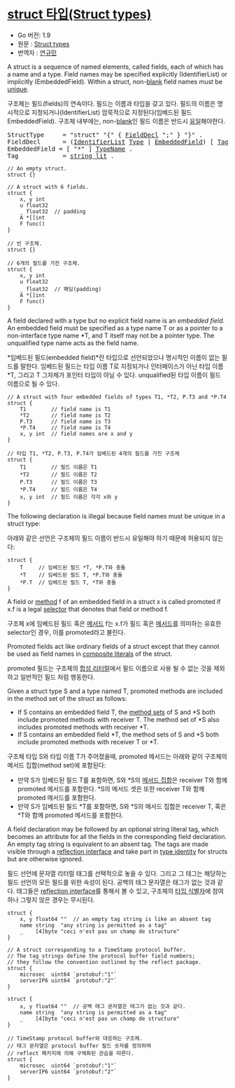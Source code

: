 # [struct 타입(Struct types)](#struct-types)

* Go 버전: 1.9
* 원문 : [Struct types](https://golang.org/ref/spec#Struct_types)
* 번역자 : [연규민](@voidsatisfaction)

A struct is a sequence of named elements, called fields, each of which has a name and a type. Field names may be specified explicitly (IdentifierList) or implicitly (EmbeddedField). Within a struct, non-[blank](/Declarations%20and%20scope/blank_identifier.html) field names must be [unique](/Declarations%20and%20scope/uniqueness_of_identifiers.html).

구조체는 필드(fields)의 연속이다. 필드는 이름과 타입을 갖고 있다. 필드의 이름은 명시적으로 지정되거나(IdentifierList) 암묵적으로 지정된다(임베드된 필드 EmbeddedField). 구조체 내부에는, non-[blank](/Declarations%20and%20scope/blank_identifier.html)인 필드 이름은 반드시 [유일](/Declarations%20and%20scope/uniqueness_of_identifiers.html)해야한다.

<pre>
<a id="StructType">StructType</a>     = "struct" "{" { <a href="#FieldDecl">FieldDecl</a> ";" } "}" .
<a id="FieldDecl">FieldDecl</a>      = (<a href="/Declarations%20and%20scope/constant_declarations.html#IdentifierList">IdentifierList</a> <a href="/Types/#Type">Type</a> | <a href="#EmbeddedField">EmbeddedField</a>) [ <a href="#Tag">Tag</a> ] .
<a id="EmbeddedField">EmbeddedField</a> = [ "*" ] <a href="/Types/#TypeName">TypeName</a> .
<a id="Tag">Tag</a>            = <a href="/Lexical%20elements/string_literals.html#string_lit">string_lit</a> .
</pre>

```
// An empty struct.
struct {}

// A struct with 6 fields.
struct {
	x, y int
	u float32
	_ float32  // padding
	A *[]int
	F func()
}
```

```
// 빈 구조체.
struct {}

// 6개의 필드를 가진 구조체.
struct {
	x, y int
	u float32
	_ float32  // 패딩(padding)
	A *[]int
	F func()
}
```

A field declared with a type but no explicit field name is an *embedded field*. An embedded field must be specified as a type name T or as a pointer to a non-interface type name *T, and T itself may not be a pointer type. The unqualified type name acts as the field name.

*임베드된 필드(embedded field)*란 타입으로 선언되었으나 명시적인 이름이 없는 필드를 말한다. 임베드된 필드는 타입 이름 T로 지정되거나 인터페이스가 아닌 타입 이름 *T, 그리고 T 그자체가 포인터 타입이 아닐 수 있다. unqualified된 타입 이름이 필드 이름으로 될 수 있다.

```
// A struct with four embedded fields of types T1, *T2, P.T3 and *P.T4
struct {
	T1        // field name is T1
	*T2       // field name is T2
	P.T3      // field name is T3
	*P.T4     // field name is T4
	x, y int  // field names are x and y
}
```

```
// 타입 T1, *T2, P.T3, P.T4가 임베드된 4개의 필드를 가진 구조체
struct {
	T1        // 필드 이름은 T1
	*T2       // 필드 이름은 T2
	P.T3      // 필드 이름은 T3
	*P.T4     // 필드 이름은 T4
	x, y int  // 필드 이름은 각각 x와 y
}
```

The following declaration is illegal because field names must be unique in a struct type:

아래와 같은 선언은 구조체의 필드 이름이 반드시 유일해야 하기 때문에 허용되지 않는다:

```
struct {
	T     // 임베드된 필드 *T, *P.T와 충돌
	*T    // 임베드된 필드 T, *P.T와 충돌
	*P.T  // 임베드된 필드 T, *T와 충돌
}
```

A field or [method](/Declarations%20and%20scope/method_declarations.html) f of an embedded field in a struct x is called promoted if x.f is a legal [selector](/Expressions/selectors.html) that denotes that field or method f.

구조체 x에 임베드된 필드 혹은 [메서드](/Declarations%20and%20scope/method_declarations.html) f는 x.f가 필드 혹은 [메서드](/Declarations%20and%20scope/method_declarations.html)를 의미하는 유효한 selector인 경우, 이를 promoted라고 불린다.

Promoted fields act like ordinary fields of a struct except that they cannot be used as field names in [composite literals](/Expressions/composite_literals.html) of the struct.

promoted 필드는 구조체의 [합성 리터럴](/Expressions/composite_literals.html)에서 필드 이름으로 사용 될 수 없는 것을 제외하고 일반적인 필드 처럼 행동한다.

Given a struct type S and a type named T, promoted methods are included in the method set of the struct as follows:

  * If S contains an embedded field T, the [method sets](/Types/method_sets.html) of S and \*S both include promoted methods with receiver T. The method set of \*S also includes promoted methods with receiver \*T.
  * If S contains an embedded field \*T, the method sets of S and \*S both include promoted methods with receiver T or \*T.

구조체 타입 S와 타입 이름 T가 주어졌을때, promoted 메서드는 아래와 같이 구조체의 메서드 집합(method set)에 포함된다:

  * 만약 S가 임베드된 필드 T를 표함하면, S와 \*S의 [메서드 집합](/Types/method_sets.html)은 receiver T와 함께 promoted 메서드를 포함한다. \*S의 메서드 셋은 또한 receiver T와 함께 promoted 메서드를 포함한다.
  * 만약 S가 임베드된 필드 \*T를 포함하면, S와 \*S의 메서드 집합은 receiver T, 혹은 \*T와 함께 promoted 메서드를 포함한다.

A field declaration may be followed by an optional string literal tag, which becomes an attribute for all the fields in the corresponding field declaration. An empty tag string is equivalent to an absent tag. The tags are made visible through a [reflection interface](https://golang.org/pkg/reflect/#StructTag) and take part in [type identity](/Properties%20of%20types%20and%20values/type_identity.html) for structs but are otherwise ignored.

필드 선언에 문자열 리터럴 태그를 선택적으로 놓을 수 있다. 그리고 그 태그는 해당하는 필드 선언의 모든 필드를 위한 속성이 된다. 공백의 태그 문자열은 태그가 없는 것과 같다. 태그들은 [reflection interface](https://golang.org/pkg/reflect/#StructTag)를 통해서 볼 수 있고, 구조체의 [타입 식별자](/Properties%20of%20types%20and%20values/type_identity.html)에 참여하나 그렇지 않은 경우는 무시된다.

```
struct {
	x, y float64 ""  // an empty tag string is like an absent tag
	name string  "any string is permitted as a tag"
	_    [4]byte "ceci n'est pas un champ de structure"
}

// A struct corresponding to a TimeStamp protocol buffer.
// The tag strings define the protocol buffer field numbers;
// they follow the convention outlined by the reflect package.
struct {
	microsec  uint64 `protobuf:"1"`
	serverIP6 uint64 `protobuf:"2"`
}
```

```
struct {
	x, y float64 ""  // 공백 태그 문자열은 태그가 없는 것과 같다.
	name string  "any string is permitted as a tag"
	_    [4]byte "ceci n'est pas un champ de structure"
}

// TimeStamp protocol buffer와 대응하는 구조체.
// 태그 문자열은 protocol buffer 필드 숫자를 정의하며
// reflect 패키지에 의해 구체화된 관습을 따른다.
struct {
	microsec  uint64 `protobuf:"1"`
	serverIP6 uint64 `protobuf:"2"`
}
```
